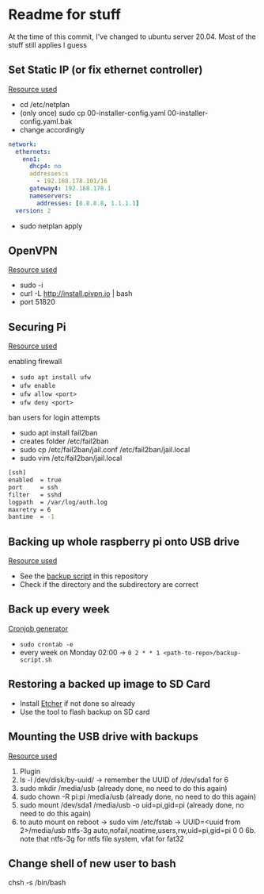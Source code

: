 # Readme for stuff

At the time of this commit, I've changed to ubuntu server 20.04. Most of the stuff still applies I guess

## Set Static IP (or fix ethernet controller)

[Resource used](https://www.osradar.com/set-a-static-ip-address-ubuntu-20-04/)

- cd /etc/netplan
- (only once) sudo cp 00-installer-config.yaml 00-installer-config.yaml.bak
- change accordingly

```yaml
network:
  ethernets:
    eno1:
      dhcp4: no
      addresses:s
        - 192.168.178.101/16
      gateway4: 192.168.178.1
      nameservers:
        addresses: [8.8.8.8, 1.1.1.1]
  version: 2
```

- sudo netplan apply

## OpenVPN

[Resource used](https://raspberrytips.nl/pivpn-de-eenvoudige-manier-om-openvpn-te-installeren/)

- sudo -i
- curl -L http://install.pivpn.io | bash
- port 51820



## Securing Pi

[Resource used](https://www.raspberrypi.org/documentation/configuration/security.md)

enabling firewall 

- `sudo apt install ufw`
- `ufw enable`
- `ufw allow <port>`
- `ufw deny <port>`

ban users for login attempts

- sudo apt install fail2ban
- creates folder /etc/fail2ban
- sudo cp /etc/fail2ban/jail.conf /etc/fail2ban/jail.local
- sudo vim /etc/fail2ban/jail.local

```bash
[ssh]
enabled  = true
port     = ssh
filter   = sshd
logpath  = /var/log/auth.log
maxretry = 6
bantime  = -1
```

## Backing up whole raspberry pi onto USB drive

[Resource used](https://www.megaleecher.net/best_raspberry_pi_hot_backup_shell_script)

- See the [backup script](./backup-script.sh) in this repository
- Check if the directory and the subdirectory are correct

## Back up every week

[Cronjob generator](https://crontab.guru/#0_2_*_*_1)

- `sudo crontab -e`
- every week on Monday 02:00 -> `0 2 * * 1 <path-to-repo>/backup-script.sh`

## Restoring a backed up image to SD Card

- Install [Etcher](https://www.balena.io/etcher/) if not done so already
- Use the tool to flash backup on SD card

## Mounting the USB drive with backups

[Resource used](https://www.raspberrypi-spy.co.uk/2014/05/how-to-mount-a-usb-flash-disk-on-the-raspberry-pi/)

1. Plugin
2. ls -l /dev/disk/by-uuid/ -> remember the UUID of /dev/sda1 for 6
3. sudo mkdir /media/usb (already done, no need to do this again)
4. sudo chown -R pi:pi /media/usb (already done, no need to do this again)
5. sudo mount /dev/sda1 /media/usb -o uid=pi,gid=pi (already done, no need to do this again)
6. to auto mount on reboot -> sudo vim /etc/fstab -> UUID=<uuid from 2>/media/usb ntfs-3g auto,nofail,noatime,users,rw,uid=pi,gid=pi 0 0
6b. note that ntfs-3g for ntfs file system, vfat for fat32

## Change shell of new user to bash

chsh -s /bin/bash